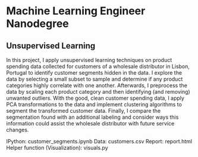# Machine Learning Engineer Nanodegree
## Unsupervised Learning

In this project, I apply unsupervised learning techniques on product spending data collected for customers of a wholesale distributor in Lisbon, Portugal to identify customer segments hidden in the data. I explore the data by selecting a small subset to sample and determine if any product categories highly correlate with one another. Afterwards, I preprocess the data by scaling each product category and then identifying (and removing) unwanted outliers. With the good, clean customer spending data, I apply PCA transformations to the data and implement clustering algorithms to segment the transformed customer data. Finally, I compare the segmentation found with an additional labeling and consider ways this information could assist the wholesale distributor with future service changes.

IPython: customer_segments.ipynb
Data: customers.csv
Report: report.html
Helper function (Visualization): visuals.py